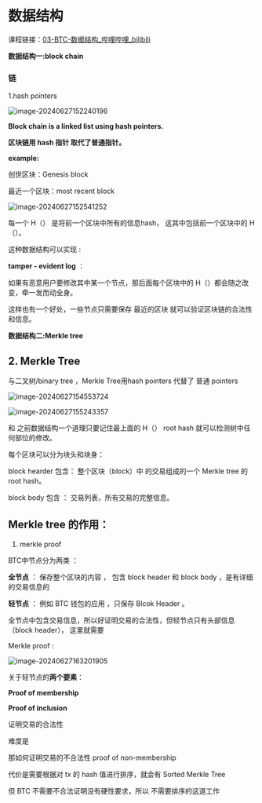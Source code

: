 # 数据结构

课程链接：[03-BTC-数据结构_哔哩哔哩_bilibili](https://www.bilibili.com/video/BV1Vt411X7JF?p=3&vd_source=6e70ae8e9395c062a70e813c359b470e)

**数据结构一:block chain**

### 链

1.hash pointers 

![image-20240627152240196](C:\Users\admin\Desktop\learing\BTC\数据结构.assets\image-20240627152240196.png)

**Block chain is a linked list using hash pointers.**

**区块链用 hash 指针 取代了普通指针。**



**example:**

创世区块：Genesis block

最近一个区块：most recent block

![image-20240627152541252](C:\Users\admin\Desktop\learing\BTC\数据结构.assets\image-20240627152541252.png)

每一个  H（） 是将前一个区块中所有的信息hash， 这其中包括前一个区块中的 H（）。

这种数据结构可以实现 :

**tamper - evident log** ：

如果有恶意用户要修改其中某一个节点，那后面每个区块中的 H（）都会随之改变，牵一发而动全身。

这样也有一个好处，一些节点只需要保存  最近的区块 就可以验证区块链的合法性和信息。





**数据结构二:Merkle tree**

## 2. Merkle Tree

与二叉树/binary tree ，Merkle Tree用hash pointers 代替了 普通 pointers

![image-20240627154553724](C:\Users\admin\Desktop\learing\BTC\数据结构.assets\image-20240627154553724.png)

![image-20240627155243357](C:\Users\admin\Desktop\learing\BTC\数据结构.assets\image-20240627155243357.png)

和 之前数据结构一个道理只要记住最上面的 H（） root hash 就可以检测树中任何部位的修改。



每个区块可以分为块头和块身：

block hearder  包含： 整个区块（block）中 的交易组成的一个  Merkle tree  的 root hash。

block body 包含 ： 交易列表，所有交易的完整信息。



## Merkle tree 的作用：

1. merkle proof 

BTC中节点分为两类 ：

**全节点**  ： 保存整个区块的内容 ， 包含  block header 和  block body  ，是有详细的交易信息的

**轻节点**  ： 例如 BTC 钱包的应用 ，只保存 Blcok Header 。

全节点中包含交易信息，所以好证明交易的合法性，但轻节点只有头部信息 （block header）， 这里就需要 

Merkle proof :

![image-20240627163201905](C:\Users\admin\Desktop\learing\BTC\数据结构.assets\image-20240627163201905.png) 

关于轻节点的**两个要素**：

**Proof of membership**

**Proof of inclusion**

证明交易的合法性

难度是



那如何证明交易的不合法性  proof of non-membership

代价是需要根据对   tx  的  hash 值进行排序，就会有 Sorted Merkle Tree

 但  BTC  不需要不合法证明没有硬性要求，所以 不需要排序的这道工作